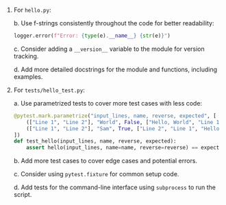 1. For `hello.py`:

   b. Use f-strings consistently throughout the code for better readability:
      ```python
      logger.error(f"Error: {type(e).__name__} {str(e)}")
      ```

   c. Consider adding a `__version__` variable to the module for version tracking.

   d. Add more detailed docstrings for the module and functions, including examples.

2. For `tests/hello_test.py`:

   a. Use parametrized tests to cover more test cases with less code:
      ```python
      @pytest.mark.parametrize("input_lines, name, reverse, expected", [
          (["Line 1", "Line 2"], "World", False, ["Hello, World", "Line 1", "Line 2"]),
          (["Line 1", "Line 2"], "Sam", True, ["Line 2", "Line 1", "Hello, Sam"]),
      ])
      def test_hello(input_lines, name, reverse, expected):
          assert hello(input_lines, name=name, reverse=reverse) == expected
      ```

   b. Add more test cases to cover edge cases and potential errors.

   c. Consider using `pytest.fixture` for common setup code.

   d. Add tests for the command-line interface using `subprocess` to run the script.

